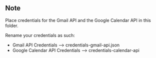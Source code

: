 ## Note

Place credentials for the Gmail API and the Google Calendar API in this folder.

Rename your credentials as such:   
* Gmail API Credentials --> credentials-gmail-api.json
* Google Calendar API Credentials --> credentials-calendar-api